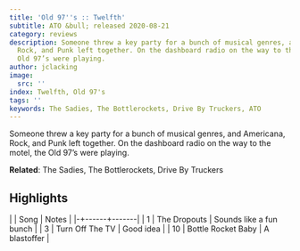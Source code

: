 ```yaml
---
title: 'Old 97''s :: Twelfth'
subtitle: ATO &bull; released 2020-08-21
category: reviews
description: Someone threw a key party for a bunch of musical genres, and Americana,
  Rock, and Punk left together. On the dashboard radio on the way to the motel, the
  Old 97’s were playing.
author: jclacking
image:
  src: ''
index: Twelfth, Old 97's
tags: ''
keywords: The Sadies, The Bottlerockets, Drive By Truckers, ATO
---
```

Someone threw a key party for a bunch of musical genres, and Americana, Rock, and Punk left together. On the dashboard radio on the way to the motel, the Old 97’s were playing.<!--more-->

**Related**: The Sadies, The Bottlerockets, Drive By Truckers

## Highlights

| | Song | Notes |
|-+------+-------|
| 1 | The Dropouts | Sounds like a fun bunch |
| 3 | Turn Off The TV | Good idea |
| 10 | Bottle Rocket Baby | A blastoffer |

